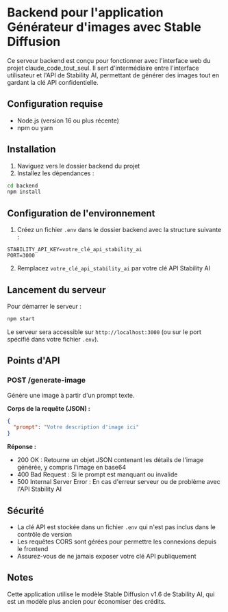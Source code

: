 # Backend pour l'application Générateur d'images avec Stable Diffusion

Ce serveur backend est conçu pour fonctionner avec l'interface web du projet claude_code_tout_seul. Il sert d'intermédiaire entre l'interface utilisateur et l'API de Stability AI, permettant de générer des images tout en gardant la clé API confidentielle.

## Configuration requise

- Node.js (version 16 ou plus récente)
- npm ou yarn

## Installation

1. Naviguez vers le dossier backend du projet
2. Installez les dépendances :

```bash
cd backend
npm install
```

## Configuration de l'environnement

1. Créez un fichier `.env` dans le dossier backend avec la structure suivante :

```
STABILITY_API_KEY=votre_clé_api_stability_ai
PORT=3000
```

2. Remplacez `votre_clé_api_stability_ai` par votre clé API Stability AI

## Lancement du serveur

Pour démarrer le serveur :

```bash
npm start
```

Le serveur sera accessible sur `http://localhost:3000` (ou sur le port spécifié dans votre fichier `.env`).

## Points d'API

### POST /generate-image

Génère une image à partir d'un prompt texte.

**Corps de la requête (JSON) :**
```json
{
  "prompt": "Votre description d'image ici"
}
```

**Réponse :**
- 200 OK : Retourne un objet JSON contenant les détails de l'image générée, y compris l'image en base64
- 400 Bad Request : Si le prompt est manquant ou invalide
- 500 Internal Server Error : En cas d'erreur serveur ou de problème avec l'API Stability AI

## Sécurité

- La clé API est stockée dans un fichier `.env` qui n'est pas inclus dans le contrôle de version
- Les requêtes CORS sont gérées pour permettre les connexions depuis le frontend
- Assurez-vous de ne jamais exposer votre clé API publiquement

## Notes

Cette application utilise le modèle Stable Diffusion v1.6 de Stability AI, qui est un modèle plus ancien pour économiser des crédits.